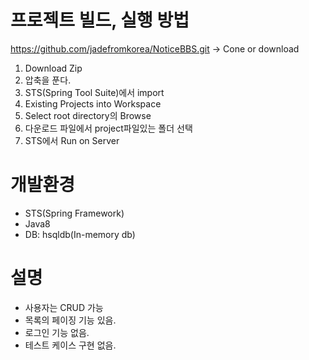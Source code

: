 
# 프로젝트 빌드, 실행 방법
https://github.com/jadefromkorea/NoticeBBS.git -> Cone or download
1. Download Zip
2. 압축을 푼다. 
3. STS(Spring Tool Suite)에서 import
4. Existing Projects into Workspace 
5. Select root directory의 Browse 
6. 다운로드 파일에서 project파일있는 폴더 선택 
7. STS에서 Run on Server 

  
# 개발환경
- STS(Spring Framework)
- Java8
- DB: hsqldb(In-memory db) 

  
# 설명
- 사용자는 CRUD 가능
- 목록의 페이징 기능 있음.
- 로그인 기능 없음.
- 테스트 케이스 구현 없음.
